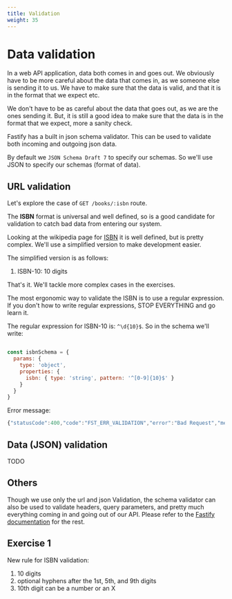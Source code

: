 ```yaml
---
title: Validation
weight: 35
---
```


# Data validation

In a web API application, data both comes in and goes out. We obviously have to
be more careful about the data that comes in, as we someone else is sending it to
us. We have to make sure that the data is valid, and that it is in the format that
we expect etc. 

We don't have to be as careful about the data that goes out, as we are the ones 
sending it. But, it is still a good idea to make sure that the data is in the format
that we expect, more a sanity check.

Fastify has a built in json schema validator. This can be used to validate both
incoming and outgoing json data.

By default we `JSON Schema Draft 7` to specify our schemas. So we'll use JSON to
specify our schemas (format of data).


## URL validation

Let's explore the case of `GET /books/:isbn` route. 

The **ISBN** format is universal and well defined, so is a good candidate for 
validation to catch bad data from entering our system.

Looking at the wikipedia page for [ISBN](https://en.wikipedia.org/wiki/International_Standard_Book_Number)
it is well defined, but is pretty complex. We'll use a simplified version to make
development easier.

The simplified version is as follows:
1. ISBN-10: 10 digits

That's it. We'll tackle more complex cases in the exercises.

The most ergonomic way to validate the ISBN is to use a regular expression. If you 
don't how to write regular expressions, STOP EVERYTHING and go learn it.

The regular expression for ISBN-10 is: `^\d{10}$`. So in the schema we'll write:

```js

const isbnSchema = {
  params: {
    type: 'object',
    properties: {
      isbn: { type: 'string', pattern: '^[0-9]{10}$' }
    }
  }
}

```

Error message:

```js
{"statusCode":400,"code":"FST_ERR_VALIDATION","error":"Bad Request","message":"params/isbn must match pattern \"^[0-9]{10}$\""}
```

## Data (JSON) validation


TODO

## Others


Though we use only the url and json Validation, the schema validator can also be used 
to validate headers, query parameters, and pretty much everything coming in and going 
out of our API. Please refer to the [Fastify documentation](https://www.fastify.io/docs/latest/Validation-and-Serialization/) for the rest. 


## Exercise 1

New rule for ISBN validation:
1. 10 digits
2. optional hyphens after the 1st, 5th, and 9th digits
3. 10th digit can be a number or an X 

